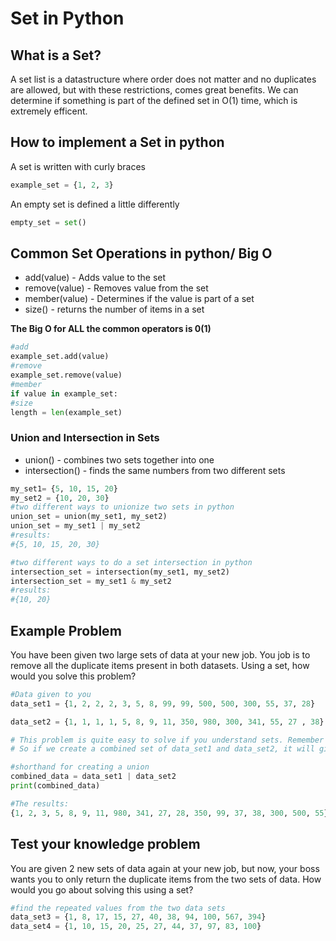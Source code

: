 # Set in Python

## What is a Set?
A set list is a datastructure where order does not matter and no duplicates are allowed, but with these restrictions, comes great benefits. We can determine if something is part of the defined set in O(1) time, which is extremely efficent. 

## How to implement a Set in python
A set is written with curly braces
```python
example_set = {1, 2, 3}
````
An empty set is defined a little differently
```python
empty_set = set()
```
## Common Set Operations in python/ Big O
* add(value) - Adds value to the set
* remove(value) - Removes value from the set
* member(value) - Determines if the value is part of a set
* size() - returns the number of items in a set

**The Big O for ALL the common operators is 0(1)**
```python
#add
example_set.add(value)
#remove
example_set.remove(value)
#member
if value in example_set:
#size
length = len(example_set)
```
### Union and Intersection in Sets
* union() - combines two sets together into one
* intersection() - finds the same numbers from two different sets
```python
my_set1= {5, 10, 15, 20}
my_set2 = {10, 20, 30}
#two different ways to unionize two sets in python
union_set = union(my_set1, my_set2)
union_set = my_set1 | my_set2
#results:
#{5, 10, 15, 20, 30}

#two different ways to do a set intersection in python
intersection_set = intersection(my_set1, my_set2)
intersection_set = my_set1 & my_set2
#results:
#{10, 20}
```

## Example Problem
You have been given two large sets of data at your new job. You job is to remove all the duplicate items present in both datasets.
Using a set, how would you solve this problem?
```python
#Data given to you
data_set1 = {1, 2, 2, 2, 3, 5, 8, 99, 99, 500, 500, 300, 55, 37, 28}

data_set2 = {1, 1, 1, 1, 5, 8, 9, 11, 350, 980, 300, 341, 55, 27 , 38}

# This problem is quite easy to solve if you understand sets. Remember sets cannot have duplicate numbers.
# So if we create a combined set of data_set1 and data_set2, it will give us all the unique values of each set

#shorthand for creating a union
combined_data = data_set1 | data_set2
print(combined_data)

#The results:
{1, 2, 3, 5, 8, 9, 11, 980, 341, 27, 28, 350, 99, 37, 38, 300, 500, 55}

```

## Test your knowledge problem
You are given 2 new sets of data again at your new job, but now, your boss wants you to only return the duplicate items from the two sets of data.
How would you go about solving this using a set?

```python
#find the repeated values from the two data sets
data_set3 = {1, 8, 17, 15, 27, 40, 38, 94, 100, 567, 394}
data_set4 = {1, 10, 15, 20, 25, 27, 44, 37, 97, 83, 100}
```
